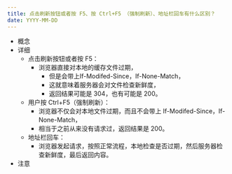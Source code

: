 ```yaml
---
title: 点击刷新按钮或者按 F5、按 Ctrl+F5 （强制刷新）、地址栏回车有什么区别？
date: YYYY-MM-DD
---
```

- 概念
- 详细
  - 点击刷新按钮或者按 F5：
    - 浏览器直接对本地的缓存文件过期，
      - 但是会带上If-Modifed-Since，If-None-Match，
      - 这就意味着服务器会对文件检查新鲜度，
      - 返回结果可能是 304，也有可能是 200。
  - 用户按 Ctrl+F5（强制刷新）：
    - 浏览器不仅会对本地文件过期，而且不会带上 If-Modifed-Since，If-None-Match，
    - 相当于之前从来没有请求过，返回结果是 200。
  - 地址栏回车：
    - 浏览器发起请求，按照正常流程，本地检查是否过期，然后服务器检查新鲜度，最后返回内容。
- 注意